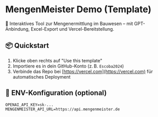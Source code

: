 # MengenMeister Demo (Template)

🧠 Interaktives Tool zur Mengenermittlung im Bauwesen – mit GPT-Anbindung, Excel-Export und Vercel-Bereitstellung.

## 📦 Quickstart

1. Klicke oben rechts auf "Use this template"
2. Importiere es in dein GitHub-Konto (z. B. `Escoba2024`)
3. Verbinde das Repo bei [https://vercel.com](https://vercel.com) für automatisches Deployment

## 🔧 ENV-Konfiguration (optional)

```
OPENAI_API_KEY=sk-...
MENGENMEISTER_API_URL=https://api.mengenmeister.de
```

